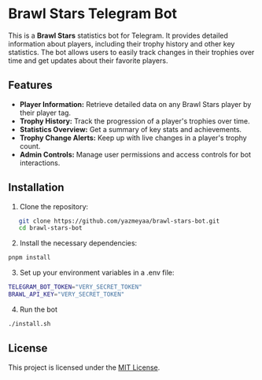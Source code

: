 # Brawl Stars Telegram Bot

This is a **Brawl Stars** statistics bot for Telegram. It provides detailed information about players, including their trophy history and other key statistics. The bot allows users to easily track changes in their trophies over time and get updates about their favorite players.

## Features

- **Player Information:** Retrieve detailed data on any Brawl Stars player by their player tag.
- **Trophy History:** Track the progression of a player's trophies over time.
- **Statistics Overview:** Get a summary of key stats and achievements.
- **Trophy Change Alerts:** Keep up with live changes in a player's trophy count.
- **Admin Controls:** Manage user permissions and access controls for bot interactions.

## Installation

1. Clone the repository:
```bash
   git clone https://github.com/yazmeyaa/brawl-stars-bot.git
   cd brawl-stars-bot
```

2. Install the necessary dependencies:
```bash
pnpm install
```

3. Set up your environment variables in a .env file:
```bash
TELEGRAM_BOT_TOKEN="VERY_SECRET_TOKEN"
BRAWL_API_KEY="VERY_SECRET_TOKEN"
```

4. Run the bot
```bash
./install.sh
```

## License

This project is licensed under the [MIT License](LICENSE).
